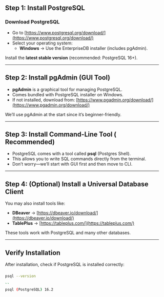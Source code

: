 
##  Step 1: Install PostgreSQL

###  Download PostgreSQL
- Go to [https://www.postgresql.org/download/](https://www.postgresql.org/download/)
- Select your operating system:
  - **Windows** → Use the EnterpriseDB installer (includes pgAdmin).
  

Install the **latest stable version** (recommended: PostgreSQL 16+).

---

##  Step 2: Install pgAdmin (GUI Tool)

- **pgAdmin** is a graphical tool for managing PostgreSQL.
- Comes bundled with PostgreSQL installer on Windows.
- If not installed, download from: [https://www.pgadmin.org/download/](https://www.pgadmin.org/download/)

We’ll use pgAdmin at the start since it’s beginner-friendly.

---

##  Step 3: Install Command-Line Tool ( Recommended)

- PostgreSQL comes with a tool called **psql** (Postgres Shell).
- This allows you to write SQL commands directly from the terminal.
- Don’t worry—we’ll start with GUI first and then move to CLI.

---

##  Step 4: (Optional) Install a Universal Database Client

You may also install tools like:
- **DBeaver** → [https://dbeaver.io/download/](https://dbeaver.io/download/)  
- **TablePlus** → [https://tableplus.com/](https://tableplus.com/)  

These tools work with PostgreSQL and many other databases.

---

## Verify Installation

After installation, check if PostgreSQL is installed correctly:

### 
```bash
psql --version

``
psql (PostgreSQL) 16.2

